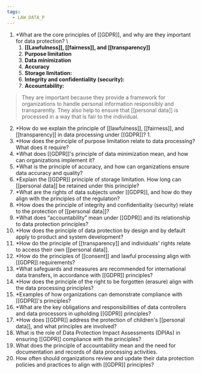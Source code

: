```yaml
---
tags:
  - LAW_DATA_P
---
```

1. *What are the core principles of [[GDPR]], and why are they important for data protection? \
	1. **[[Lawfulness]], [[fairness]], and [[transparency]]**
	2. **Purpose limitation**
	3. **Data minimization** 
	4. **Accuracy**
	5. **Storage limitation:** 
	6. **Integrity and confidentiality (security):**
	7. **Accountability:** 
>They are important because they provide a framework for organizations to handle personal information responsibly and transparently. They also help to ensure that [[personal data]] is processed in a way that is fair to the individual.
2. *How do we explain the principle of [[lawfulness]], [[fairness]], and [[transparency]] in data processing under [[GDPR]]? 
	1. 
3. *How does the principle of purpose limitation relate to data processing? What does it require? 
4. *What does [[GDPR]]'s principle of data minimization mean, and how can organizations implement it? 
5. *What is the principle of accuracy, and how can organizations ensure data accuracy and quality? 
6. *Explain the [[GDPR]] principle of storage limitation. How long can [[personal data]] be retained under this principle? 
7. *What are the rights of data subjects under [[GDPR]], and how do they align with the principles of the regulation? 
8. *How does the principle of integrity and confidentiality (security) relate to the protection of [[personal data]]? 
9. *What does “accountability” mean under [[GDPR]] and its relationship to data protection principles? 
10. *How does the principle of data protection by design and by default apply to product and system development? 
11. *How do the principle of [[transparency]] and individuals' rights relate to access their own [[personal data]].
12. *How do the principles of [[consent]] and lawful processing align with [[GDPR]] requirements? 
13. *What safeguards and measures are recommended for international data transfers, in accordance with [[GDPR]] principles? 
14. *How does the principle of the right to be forgotten (erasure) align with the data processing principles? 
15. *Examples of how organizations can demonstrate compliance with [[GDPR]]'s principles? 
16. *What are the key obligations and responsibilities of data controllers and data processors in upholding [[GDPR]] principles? 
17. *How does [[GDPR]] address the protection of children's [[personal data]], and what principles are involved? 
18. What is the role of Data Protection Impact Assessments (DPIAs) in ensuring [[GDPR]] compliance with the principles? 
19. What does the principle of accountability mean and the need for documentation and records of data processing activities. 
20. How often should organizations review and update their data protection policies and practices to align with [[GDPR]] principles?